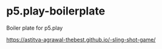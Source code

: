 # p5.play-boilerplate
Boiler plate for p5.play


 https://astitva-agrawal-thebest.github.io/-sling-shot-game/

